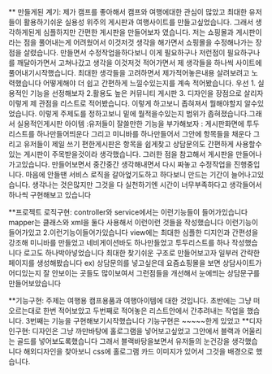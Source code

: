 ** 만들게된 계기: 제가 캠프를 좋아해서 캠프와 여행에대한 관심이 많았고  최대한 유저들이 활용하기쉬운 실용성 위주의 게시판과 여행사이트를 만들고싶었습니다. 그래서 생각하게된게 심플하지만 간편한 게시판을 만들어보자 였습니다.
저는 쇼핑몰과 게시판이라는 점을 풀어내는게 어려웠어서 이것저것 생각을 해가면서 쇼핑몰을 수정해나가는 장점을 살렸습니다. 만들면서 수정작업을하다보니 이게 필요하구나 저런점이 필요하구나 를 깨달아가면서 고쳐나갔고
생각을 이것저것 적어가면서 제 생각들을 하나씩 사이트에 풀어내기시작했습니다.  최대한 생각들을 고려하면서  제가적어놓은내용 살려보려고 노력했습니다 
어떻게해야 더 쉽고 간편하게 느낄수있는지를 계속 적어봤습니다. 우선 1. 실용적인 기능을 선정해보자 2.활용도 높은 커뮤니티 게시판 3. 디자인을 장점으로 살리자 이렇게 제 관점을 리스트로 적어봤습니다. 이렇게 하고보니 좁혀져서 뭘해야할지 알수있었습니다.
이렇게 주제도를 정하고보니 밑에 뭘적을수있는지 범위가 좁혀졌습니다.그래서 실용적인게시판 아이템 :유저들이 잘쓸만한 기능을 부가해보자 : 게시판화면에 투두리스트를 하나만들어띄운다 그리고 미니바를 하나만들어서 그안에 항목들을 채운다 그리고 유저들이 제일 쓰기 편한게시판은 항목을 쉽게찾고 상담문의도 간편하게 사용할수있는 게시판이 주목받을것이라 생각했습니다. 그러한 점을 참고해서 게시판을 만들어나가고있습니다. 만들어보면서 중간중간 생각해내면서 다시 짜놓고 수정작업을 진행중입니다. 마음에 안들땐 서비스 로직을 갈아엎기도하고 하다보니 만드는 기간이 늘어나고있습니다. 생각나는 것은많지만 그것을 다 실천하기엔 시간이 너무부족하다고 생각들어서 하나씩 구현해보고 있습니다

**프로젝트 로직구현: controller와 service에서는 이런기능들이 들어가있습니다
mapper는 클래스와 xml을 둘다 사용해서 이런이런 것들을 작성했습니다 이런기능이 들어가있고 2.이런기능이들어가있습니다 
view에는 최대한 심플한 디지인과 간편성을 강조해 미니바를 만들었고 네비게이션바도 하나만들었고 투두리스트를 하나 작성했습니다 로고도 하나박아넣었습니다 최대한 찾기쉬운 구조로 만들어보고자 일부러 간략한 페이지를 생성해봤습니다 
ex) 상담문의를 넣고싶은데 요즘쇼핑몰을 보면 상담사이트가 어디있는지 잘 안보이는 곳들도 많이보여서 그런점들을 개선해서 눈에띄는 상담문구를 만들어보았습니다

**기능구현: 주제는 여행용 캠프용품과 여행아이템에 대한 것입니다.
초반에는 그냥 떠오르는대로 한번 적어보았고 두번째로 적어놓은 리스트안에서 간추려내는 작업을 했습니다.
3번째는 기능을 구현해보기시작했습니다 기능구현은 ~~~~~한게 있었고 
**디자인구현: 디자인은 그냥 까만바탕에 홀로그램을 넣어보고싶었고 그안에서 블랙과 어울리는 골드를 넣어보도록했습니다 그래서 블랙바탕을보면서 유저들의 눈건강을 생각했습니다 
해외디자인을 찾아보니 css에 홀로그램 카드 이미지가 있어서 그것을 배경으로 했습니다.
